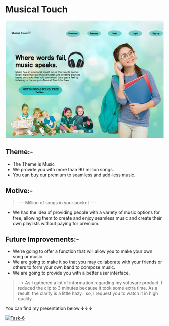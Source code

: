 <!--Written and Developed by Harini.-->

# Musical Touch

![Musical Touch](https://github.com/Harini-54/Cognizance/blob/main/Task-3/Task-3.png)

## Theme:- 

* The Theme is Music 
* We provide you with more than 90 million songs.
* You can buy our premium to seamless and add-less music.


## Motive:-

>--- Million of songs in your pocket ---

* We had the idea of providing people with a variety of music options for free, allowing them to create and enjoy seamless music and create their own playlists without paying for premium.


## Future Improvements:-

* We're going to offer a function that will allow you to make your own song or music.
* We are going to make it so that you may collaborate with your friends or others to form your own band to compose music.
* We are going to provide you with a better user interface.
  


>--> As I gathered a lot of information regarding my software product. I reduced the clip to 3 minutes because it took some extra time. As a result, the clarity is a little hazy.  so, I request you to watch it in high quality.

You can find my presentation below ↓↓↓


[![Task-6](https://res.cloudinary.com/marcomontalbano/image/upload/v1646282899/video_to_markdown/images/youtube--j74RPcB5DWw-c05b58ac6eb4c4700831b2b3070cd403.jpg)](https://youtu.be/j74RPcB5DWw "Task-6")
